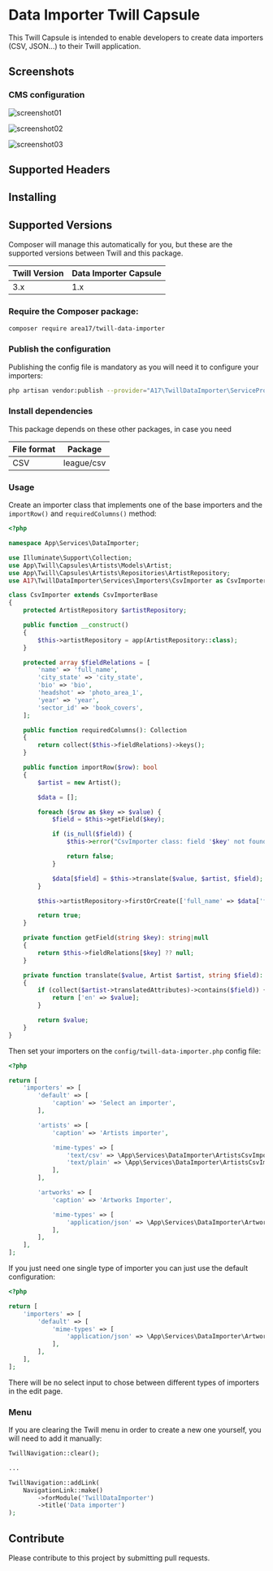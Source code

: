 # Data Importer Twill Capsule

This Twill Capsule is intended to enable developers to create data importers (CSV, JSON...) to their Twill application. 

## Screenshots

### CMS configuration
![screenshot01](docs/screenshot01.png)

![screenshot02](docs/screenshot02.png)

![screenshot03](docs/screenshot03.png)

## Supported Headers


## Installing

## Supported Versions
Composer will manage this automatically for you, but these are the supported versions between Twill and this package.

| Twill Version | Data Importer Capsule |
|---------------|-----------------------|
| 3.x           | 1.x                   |

### Require the Composer package:

``` bash
composer require area17/twill-data-importer
```

### Publish the configuration

Publishing the config file is mandatory as you will need it to configure your importers:

``` bash
php artisan vendor:publish --provider="A17\TwillDataImporter\ServiceProvider"
```
### Install dependencies
This package depends on these other packages, in case you need

| File format | Package     |
|-------------|-------------|
| CSV         | league/csv  |

### Usage 

Create an importer class that implements one of the base importers and the `importRow()` and `requiredColumns()` method:

```php
<?php

namespace App\Services\DataImporter;

use Illuminate\Support\Collection;
use App\Twill\Capsules\Artists\Models\Artist;
use App\Twill\Capsules\Artists\Repositories\ArtistRepository;
use A17\TwillDataImporter\Services\Importers\CsvImporter as CsvImporterBase;

class CsvImporter extends CsvImporterBase
{
    protected ArtistRepository $artistRepository;

    public function __construct()
    {
        $this->artistRepository = app(ArtistRepository::class);
    }

    protected array $fieldRelations = [
        'name' => 'full_name',
        'city_state' => 'city_state',
        'bio' => 'bio',
        'headshot' => 'photo_area_1',
        'year' => 'year',
        'sector_id' => 'book_covers',
    ];

    public function requiredColumns(): Collection
    {
        return collect($this->fieldRelations)->keys();
    }

    public function importRow($row): bool
    {
        $artist = new Artist();

        $data = [];

        foreach ($row as $key => $value) {
            $field = $this->getField($key);

            if (is_null($field)) {
                $this->error("CsvImporter class: field '$key' not found");

                return false;
            }

            $data[$field] = $this->translate($value, $artist, $field);
        }

        $this->artistRepository->firstOrCreate(['full_name' => $data['full_name']], $data);

        return true;
    }

    private function getField(string $key): string|null
    {
        return $this->fieldRelations[$key] ?? null;
    }

    private function translate($value, Artist $artist, string $field): string|array|null
    {
        if (collect($artist->translatedAttributes)->contains($field)) {
            return ['en' => $value];
        }

        return $value;
    }
}
```

Then set your importers on the `config/twill-data-importer.php` config file:

```php
<?php

return [
    'importers' => [
        'default' => [
            'caption' => 'Select an importer',
        ],

        'artists' => [
            'caption' => 'Artists importer',

            'mime-types' => [
                'text/csv' => \App\Services\DataImporter\ArtistsCsvImporter::class,
                'text/plain' => \App\Services\DataImporter\ArtistsCsvImporter::class,
            ],
        ],

        'artworks' => [
            'caption' => 'Artworks Importer',

            'mime-types' => [
                'application/json' => \App\Services\DataImporter\ArtworksJsonImporter::class,
            ],
        ],
    ],
];
```

If you just need one single type of importer you can just use the default configuration:

```php
<?php

return [
    'importers' => [
        'default' => [
            'mime-types' => [
                'application/json' => \App\Services\DataImporter\ArtworksJsonImporter::class,
            ],
        ],
    ],
];
```

There will be no select input to chose between different types of importers in the edit page.

### Menu

If you are clearing the Twill menu in order to create a new one yourself, you will need to add it manually:

```php
TwillNavigation::clear();

...

TwillNavigation::addLink(
    NavigationLink::make()
        ->forModule('TwillDataImporter')
        ->title('Data importer')
);
```

## Contribute

Please contribute to this project by submitting pull requests.
